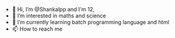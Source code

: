 - 👋 Hi, I’m @Shankalpp and I'm 12,
- 👀 I’m interested in maths and science
- 🌱 I’m currently learning batch programming language and html
- 📫 How to reach me 


